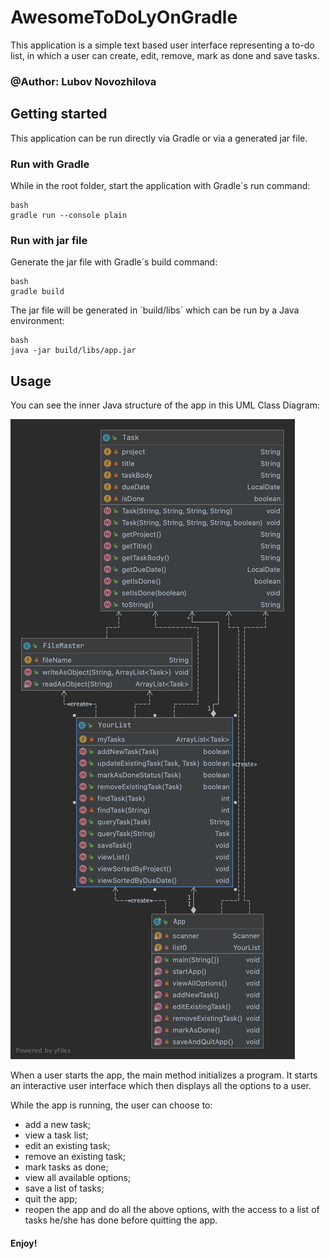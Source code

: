 # AwesomeToDoLyOnGradle
This application is a simple text based user interface representing a to-do list, in which a user can create, edit, remove, mark as done and save tasks.
### @Author: Lubov Novozhilova

## Getting started
This application can be run directly via Gradle or via a generated jar file.

### Run with Gradle
While in the root folder, start the application with Gradle´s run command:

```
bash
gradle run --console plain
```

### Run with jar file

Generate the jar file with Gradle´s build command: 

```
bash
gradle build
```
The jar file will be generated in ´build/libs´ which can be run by a Java environment: 
```
bash
java -jar build/libs/app.jar
```
## Usage

You can see the inner Java structure of the app in this UML Class Diagram:

![UML Class Diagram](Diagrams_and_screenshots/myDiagram.png)

When a user starts the app, the main method initializes a program.
It starts an interactive user interface which then displays all the options to a user.

While the app is running, the user can choose to:
* add a new task;
* view a task list;
* edit an existing task;
* remove an existing task; 
* mark tasks as done; 
* view all available options;
* save a list of tasks;
* quit the app;
* reopen the app and do all the above options, with the access to a list of tasks he/she has done before quitting the app. 

#### Enjoy!